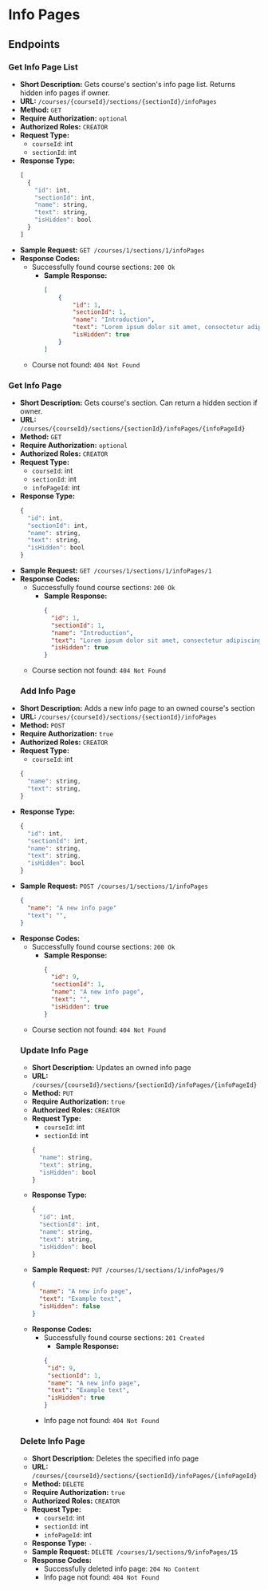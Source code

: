 # Info Pages
## Endpoints
### Get Info Page List
- **Short Description:** Gets course's section's info page list. Returns hidden info pages if owner.
- **URL:** `/courses/{courseId}/sections/{sectionId}/infoPages`
- **Method:** `GET`
- **Require Authorization:** `optional`
- **Authorized Roles:** `CREATOR`
- **Request Type:**
  - `courseId`: int
  - `sectionId`: int
- **Response Type:**
    ```javascript
    [
      {
        "id": int,
        "sectionId": int,
        "name": string,
        "text": string,
        "isHidden": bool  
      }
    ]
    ```
- **Sample Request:** `GET /courses/1/sections/1/infoPages`
- **Response Codes:**
  - Successfully found course sections: `200 Ok`
    - **Sample Response:**
      ```json
      [
          {
              "id": 1,
              "sectionId": 1,
              "name": "Introduction",
              "text": "Lorem ipsum dolor sit amet, consectetur adipiscing elit, sed do eiusmod tempor incididunt ut labore et dolore magna aliqua.",
              "isHidden": true
          }
      ]
      ```
  - Course not found: `404 Not Found` 
### Get Info Page
- **Short Description:** Gets course's section. Can return a hidden section if owner.
- **URL:** `/courses/{courseId}/sections/{sectionId}/infoPages/{infoPageId}`
- **Method:** `GET`
- **Require Authorization:** `optional`
- **Authorized Roles:** `CREATOR`
- **Request Type:**
  - `courseId`: int
  - `sectionId`: int
  - `infoPageId`: int
- **Response Type:**
    ```javascript
    {
      "id": int,
      "sectionId": int,
      "name": string,
      "text": string,
      "isHidden": bool  
    }
    ```
- **Sample Request:** `GET /courses/1/sections/1/infoPages/1`
- **Response Codes:**
  - Successfully found course sections: `200 Ok`
    - **Sample Response:**
      ```json
      {
        "id": 1,
        "sectionId": 1,
        "name": "Introduction",
        "text": "Lorem ipsum dolor sit amet, consectetur adipiscing elit, sed do eiusmod tempor incididunt ut labore et dolore magna aliqua.",
        "isHidden": true
      }
      ```
  - Course section not found: `404 Not Found`
  ### Add Info Page
- **Short Description:** Adds a new info page to an owned course's section
- **URL:** `/courses/{courseId}/sections/{sectionId}/infoPages`
- **Method:** `POST`
- **Require Authorization:** `true`
- **Authorized Roles:** `CREATOR`
- **Request Type:**
  - `courseId`: int
  ```javascript
  {
    "name": string,
    "text": string,
  }
  ```
- **Response Type:**
    ```javascript
    {
      "id": int,
      "sectionId": int,
      "name": string,
      "text": string,
      "isHidden": bool  
    }
    ```
- **Sample Request:** `POST /courses/1/sections/1/infoPages`
  ```json
  {
    "name": "A new info page"
    "text": "",
  }
  ```
- **Response Codes:**
  - Successfully found course sections: `200 Ok`
    - **Sample Response:**
      ```json
      {
        "id": 9,
        "sectionId": 1,
        "name": "A new info page",
        "text": "",
        "isHidden": true
      }
      ```
  - Course section not found: `404 Not Found`
  ### Update Info Page
  - **Short Description:** Updates an owned info page
  - **URL:** `/courses/{courseId}/sections/{sectionId}/infoPages/{infoPageId}`
  - **Method:** `PUT`
  - **Require Authorization:** `true`
  - **Authorized Roles:** `CREATOR`
  - **Request Type:**
    - `courseId`: int
    - `sectionId`: int
    ```javascript
    {
      "name": string,
      "text": string,
      "isHidden": bool
    }
    ```
  - **Response Type:**
    ```javascript
    {
      "id": int,
      "sectionId": int,
      "name": string,
      "text": string,
      "isHidden": bool  
    }
    ```
  - **Sample Request:** `PUT /courses/1/sections/1/infoPages/9`
    ```json
    {
      "name": "A new info page",
      "text": "Example text",
      "isHidden": false
    }
    ```
  - **Response Codes:**
    - Successfully found course sections: `201 Created`
      - **Sample Response:**
       ```json
      {
        "id": 9,
        "sectionId": 1,
        "name": "A new info page",
        "text": "Example text",
        "isHidden": true
      }
      ```
    - Info page not found: `404 Not Found`
   ### Delete Info Page
  - **Short Description:** Deletes the specified info page
  - **URL:** `/courses/{courseId}/sections/{sectionId}/infoPages/{infoPageId}`
  - **Method:** `DELETE`
  - **Require Authorization:** `true`
  - **Authorized Roles:** `CREATOR`
  - **Request Type:**
    - `courseId`: int
    - `sectionId`: int
    - `infoPageId`: int
  - **Response Type:** `-`
  - **Sample Request:** `DELETE /courses/1/sections/9/infoPages/15`
  - **Response Codes:**
    - Successfully deleted info page: `204 No Content`
    - Info page not found: `404 Not Found`
